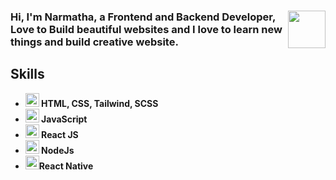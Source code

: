 
 <h3><img src="https://media.giphy.com/media/Z96Ax1zh5aSsHczGve/giphy.gif" width="60" align='right'>Hi, I'm Narmatha, a Frontend and Backend Developer, Love to Build beautiful websites and I love to learn new things and build creative website.<h3>
 
 
 <h2><strong>Skills<strong></h2>
 
  <ul>
    <li><img src="https://media.giphy.com/media/cUAGuLiEcTBwRfkAQq/giphy.gif" width="22"> HTML, CSS, Tailwind, SCSS </li>
    <li><img src="https://media.giphy.com/media/ln7z2eWriiQAllfVcn/giphy.gif" width="22"> JavaScript </li>
    <li><img src="https://media.giphy.com/media/eNAsjO55tPbgaor7ma/giphy.gif" width="22"> React JS</li>
    <li><img src="https://media.giphy.com/media/kdFc8fubgS31b8DsVu/giphy.gif" width="22"> NodeJs</li>
    <li><img src="https://media.giphy.com/media/7nXBJW6aiB1Zd6MMcv/giphy.gif" width="22">React Native</li>
  </ul>  
   


